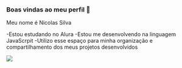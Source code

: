 ### Boas vindas ao meu perfil 💙

Meu nome é Nicolas Silva

-Estou estudando no Alura
-Estou me desenvolvendo na linguagem JavaScrpit
-Utilizo esse espaço para minha organização e compartilhamento dos meus projetos desenvolvidos


 ![](https://media1.tenor.com/m/gslLvdFGQDoAAAAC/bolsonaro.gif)
